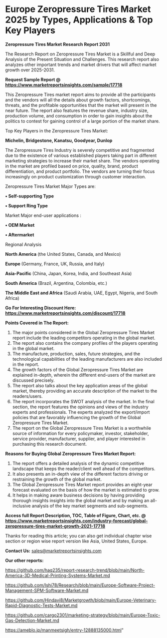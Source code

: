 # Europe Zeropressure Tires Market 2025 by Types, Applications & Top Key Players

<strong>Zeropressure Tires Market Research Report 2031</strong>

The Research Report on Zeropressure Tires Market is a Skillful and Deep Analysis of the Present Situation and Challenges. This research report also analyzes other important trends and market drivers that will affect market growth over 2025-2031.

<strong>Request Sample Report @ <a href=https://www.marketreportsinsights.com/sample/17718>https://www.marketreportsinsights.com/sample/17718</a></strong>

This Zeropressure Tires market report aims to provide all the participants and the vendors will all the details about growth factors, shortcomings, threats, and the profitable opportunities that the market will present in the near future. The report also features the revenue share, industry size, production volume, and consumption in order to gain insights about the politics to contest for gaining control of a large portion of the market share.

Top Key Players in the Zeropressure Tires Market:

<strong>Michelin, Bridgestone, Kanatsu, Goodyear, Dunlop</strong>

The Zeropressure Tires Industry is severely competitive and fragmented due to the existence of various established players taking part in different marketing strategies to increase their market share. The vendors operating in the market are profiled based on price, quality, brand, product differentiation, and product portfolio. The vendors are turning their focus increasingly on product customization through customer interaction.

Zeropressure Tires Market Major Types are:

<strong>• Self-supporting Type

• Support Ring Type</strong>

Market Major end-user applications :

<strong>• OEM Market

• Aftermarket</strong>

Regional Analysis

</u><strong><b>North America</b></strong> (the United States, Canada, and Mexico)

<strong><b>Europe </b></strong>(Germany, France, UK, Russia, and Italy)

<strong><b>Asia-Pacific</b></strong> (China, Japan, Korea, India, and Southeast Asia)

<strong><b>South America</b></strong> (Brazil, Argentina, Colombia, etc.)

<strong><b>The Middle East and Africa</b></strong> (Saudi Arabia, UAE, Egypt, Nigeria, and South Africa)

<strong>Go For Interesting Discount Here: <a href=https://www.marketreportsinsights.com/discount/17718>https://www.marketreportsinsights.com/discount/17718</a></strong>

<strong>Points Covered in The Report:</strong>
<ol>
  <li>The major points considered in the Global Zeropressure Tires Market report include the leading competitors operating in the global market.</li>
  <li>The report also contains the company profiles of the players operating in the global market.</li>
  <li>The manufacture, production, sales, future strategies, and the technological capabilities of the leading manufacturers are also included in the report.</li>
  <li>The growth factors of the Global Zeropressure Tires Market are explained in-depth, wherein the different end-users of the market are discussed precisely.</li>
  <li>The report also talks about the key application areas of the global market, thereby providing an accurate description of the market to the readers/users.</li>
  <li>The report incorporates the SWOT analysis of the market. In the final section, the report features the opinions and views of the industry experts and professionals. The experts analyzed the export/import policies that are favorably influencing the growth of the Global Zeropressure Tires Market.</li>
  <li>The report on the Global Zeropressure Tires Market is a worthwhile source of information for every policymaker, investor, stakeholder, service provider, manufacturer, supplier, and player interested in purchasing this research document.</li>
</ol>
<strong>Reasons for Buying Global Zeropressure Tires Market Report:</strong>

<ol>
  <li>The report offers a detailed analysis of the dynamic competitive landscape that keeps the reader/client well ahead of the competitors.</li>
  <li>It also presents an in-depth view of the different factors driving or restraining the growth of the global market.</li>
  <li>The Global Zeropressure Tires Market report provides an eight-year forecast evaluated on the basis of how the market is estimated to grow.</li>
  <li>It helps in making aware business decisions by having providing thorough insights insights into the global market and by making an all-inclusive analysis of the key market segments and sub-segments.</li>
</ol>
<strong>Access full Report Description, TOC, Table of Figure, Chart, etc. @ <a href=https://www.marketreportsinsights.com/industry-forecast/global-zeropressure-tires-market-growth-2021-17718>https://www.marketreportsinsights.com/industry-forecast/global-zeropressure-tires-market-growth-2021-17718</a></strong>


Thanks for reading this article; you can also get individual chapter wise section or region wise report version like Asia, United States, Europe.

<strong>Contact Us:</strong>
sales@marketreportsinsights.com

<strong>Our other reports:</strong>

<a href=https://github.com/haq235/report-research-trend/blob/main/North-America-3D-Medical-Printing-Systems-Market.md>https://github.com/haq235/report-research-trend/blob/main/North-America-3D-Medical-Printing-Systems-Market.md</a>

<a href=https://github.com/Ishi78/Research/blob/main/Europe-Software-Project-Management-SPM-Software-Market.md>https://github.com/Ishi78/Research/blob/main/Europe-Software-Project-Management-SPM-Software-Market.md</a>

<a href=https://github.com/Hindavi8/Marketgrowth/blob/main/Europe-Veterinary-Rapid-Diagnostic-Tests-Market.md>https://github.com/Hindavi8/Marketgrowth/blob/main/Europe-Veterinary-Rapid-Diagnostic-Tests-Market.md</a>

<a href=https://github.com/cargo2301/marketing-strategy/blob/main/Europe-Toxic-Gas-Detection-Market.md>https://github.com/cargo2301/marketing-strategy/blob/main/Europe-Toxic-Gas-Detection-Market.md</a>

<a href=https://ameblo.jp/manmeetsigh/entry-12888135000.html>https://ameblo.jp/manmeetsigh/entry-12888135000.html</a>"
